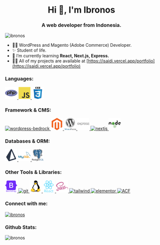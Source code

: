<h1 align="center">Hi 👋, I'm Ibronos</h1>
<h3 align="center">A web developer from Indonesia.</h3>
<p align="left">
  <img src="https://komarev.com/ghpvc/?username=ibronos&label=Profile%20views&color=0e75b6&style=flat" alt="ibronos" />
</p>

- 👩‍🏭 WordPress and Magento (Adobe Commerce) Developer.
- ✨ Student of life. 
- 🌱 I’m currently learning **React, Next.js, Express.** 
- 👨‍💻 All of my projects are available at [https://isaidi.vercel.app/portfolio](https://isaidi.vercel.app/portfolio) 


<h3 align="left">Languages:</h3>
<a href="https://www.php.net" target="_blank" rel="noreferrer">
    <img src="https://raw.githubusercontent.com/devicons/devicon/master/icons/php/php-original.svg" alt="php" width="40" height="40" />
</a>
<a href="https://developer.mozilla.org/en-US/docs/Web/JavaScript" target="_blank" rel="noreferrer">
    <img src="https://raw.githubusercontent.com/devicons/devicon/master/icons/javascript/javascript-original.svg" alt="javascript" width="40" height="40" />
</a>
<a href="https://www.w3schools.com/css/" target="_blank" rel="noreferrer">
    <img src="https://raw.githubusercontent.com/devicons/devicon/master/icons/css3/css3-original-wordmark.svg" alt="css3" width="40" height="40" />
</a>
  
  
<h3 align="left">Framework & CMS:</h3>
<a href="https://roots.io/bedrock/" target="_blank" rel="noreferrer">
    <img src="https://cdn.roots.io/app/uploads/logo-bedrock.svg" alt="wordpress-bedrock" width="auto" height="34" />
</a>
<a href="https://about.magento.com/Magento-Commerce" target="_blank" rel="noreferrer">
    <img src="https://raw.githubusercontent.com/devicons/devicon/master/icons/magento/magento-original.svg" alt="magento" width="40" height="40" />
</a>
<a href="https://wordpress.org/" target="_blank" rel="noreferrer">
    <img src="https://raw.githubusercontent.com/devicons/devicon/master/icons/wordpress/wordpress-original.svg" alt="wordpress" width="40" height="40" />
</a>
<a href="https://expressjs.com" target="_blank" rel="noreferrer">
    <img src="https://raw.githubusercontent.com/devicons/devicon/master/icons/express/express-original-wordmark.svg" alt="express" width="40" height="40" />
</a>
<a href="https://nextjs.org/" target="_blank" rel="noreferrer">
    <img src="https://cdn.worldvectorlogo.com/logos/nextjs-2.svg" alt="nextjs" width="40" height="40" />
</a>
<a href="https://nodejs.org" target="_blank" rel="noreferrer">
    <img src="https://raw.githubusercontent.com/devicons/devicon/master/icons/nodejs/nodejs-original-wordmark.svg" alt="nodejs" width="40" height="40" />
</a>

  


<h3 align="left">Databases & ORM:</h3>
<a href="https://www.prisma.io/" target="_blank" rel="noreferrer">
    <img src="https://raw.githubusercontent.com/devicons/devicon/master/icons/prisma/prisma-original.svg" alt="prisma" width="40" height="40" />
</a>
<a href="https://www.mysql.com/" target="_blank" rel="noreferrer">
    <img src="https://raw.githubusercontent.com/devicons/devicon/master/icons/mysql/mysql-original-wordmark.svg" alt="mysql" width="40" height="40" />
</a>
<a href="https://www.postgresql.org" target="_blank" rel="noreferrer">
    <img src="https://raw.githubusercontent.com/devicons/devicon/master/icons/postgresql/postgresql-original-wordmark.svg" alt="postgresql" width="40" height="40" />
</a>





<h3 align="left">Other Tools & Libraries:</h3>
<p align="left">
  <a href="https://getbootstrap.com" target="_blank" rel="noreferrer">
    <img src="https://raw.githubusercontent.com/devicons/devicon/master/icons/bootstrap/bootstrap-plain-wordmark.svg" alt="bootstrap" width="40" height="40" />
  </a>
  <a href="https://git-scm.com/" target="_blank" rel="noreferrer">
    <img src="https://www.vectorlogo.zone/logos/git-scm/git-scm-icon.svg" alt="git" width="40" height="40" />
  </a>
  <a href="https://www.linux.org/" target="_blank" rel="noreferrer">
    <img src="https://raw.githubusercontent.com/devicons/devicon/master/icons/linux/linux-original.svg" alt="linux" width="40" height="40" />
  </a>
  <a href="https://reactjs.org/" target="_blank" rel="noreferrer">
    <img src="https://raw.githubusercontent.com/devicons/devicon/master/icons/react/react-original-wordmark.svg" alt="react" width="40" height="40" />
  </a>
  <a href="https://sass-lang.com" target="_blank" rel="noreferrer">
    <img src="https://raw.githubusercontent.com/devicons/devicon/master/icons/sass/sass-original.svg" alt="sass" width="40" height="40" />
  </a>
  <a href="https://tailwindcss.com/" target="_blank" rel="noreferrer">
    <img src="https://www.vectorlogo.zone/logos/tailwindcss/tailwindcss-icon.svg" alt="tailwind" width="40" height="40" />
  </a>
  <a href="https://elementor.com/" target="_blank" rel="noreferrer">
    <img src="https://elementor.com/marketing/wp-content/uploads/2021/10/Elementor-Logo-Symbol-Red.svg" alt="elementor" width="40" height="40" />
  </a>
  <a href="https://www.advancedcustomfields.com/" target="_blank" rel="noreferrer">
    <img src="https://ps.w.org/advanced-custom-fields/assets/icon-256x256.png" alt="ACF" width="40" height="40" />
  </a>
</p>


<h3 align="left">Connect with me:</h3>
<p align="left">
  <a href="https://twitter.com/ibronos" target="blank">
    <img align="center" src="https://raw.githubusercontent.com/rahuldkjain/github-profile-readme-generator/master/src/images/icons/Social/twitter.svg" alt="ibronos" height="30" width="40" />
  </a>
</p>


<h3 align="left">Github Stats:</h3>
<p>
  <img align="left" src="https://github-readme-stats.vercel.app/api/top-langs?username=ibronos&show_icons=true&locale=en&layout=compact" alt="ibronos" />
</p>
</p>
